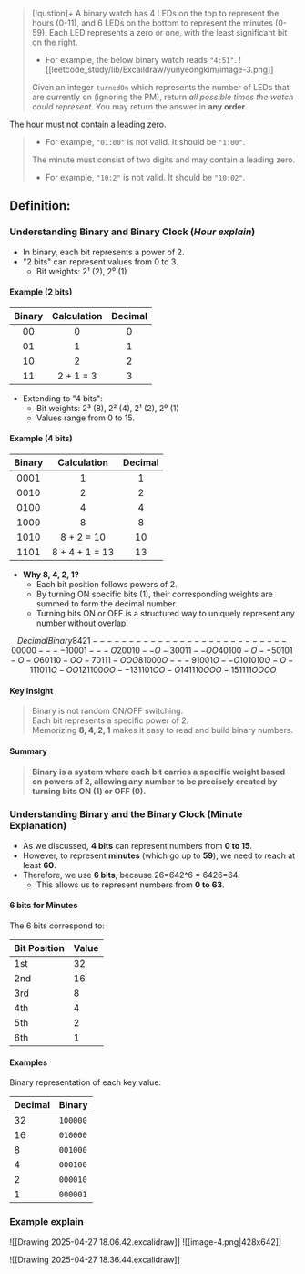 > [!qustion]+
> A binary watch has 4 LEDs on the top to represent the hours (0-11), and 6 LEDs on the bottom to represent the minutes (0-59). Each LED represents a zero or one, with the least significant bit on the right.
> - For example, the below binary watch reads `"4:51"`.
> ![[leetcode_study/lib/Excaildraw/yunyeongkim/image-3.png]]
> 
> Given an integer `turnedOn` which represents the number of LEDs that are currently on (ignoring the PM), return _all possible times the watch could represent_. You may return the answer in **any order**.
> 
The hour must not contain a leading zero.
>- For example, `"01:00"` is not valid. It should be `"1:00"`.
> 
> The minute must consist of two digits and may contain a leading zero.
>- For example, `"10:2"` is not valid. It should be `"10:02"`.

## Definition: 

### Understanding Binary and Binary Clock (*Hour explain*)

- In binary, each bit represents a power of 2.
- "2 bits" can represent values from 0 to 3.
  - Bit weights: 2¹ (2), 2⁰ (1)

#### Example (2 bits)
| Binary | Calculation | Decimal |
| :----: | :---------: | :-----: |
|   00   |      0      |    0    |
|   01   |      1      |    1    |
|   10   |      2      |    2    |
|   11   |  2 + 1 = 3  |    3    |

- Extending to "4 bits":
  - Bit weights: 2³ (8), 2² (4), 2¹ (2), 2⁰ (1)
  - Values range from 0 to 15.

#### Example (4 bits)
| Binary |  Calculation   | Decimal |
| :----: | :------------: | :-----: |
|  0001  |       1        |    1    |
|  0010  |       2        |    2    |
|  0100  |       4        |    4    |
|  1000  |       8        |    8    |
|  1010  |   8 + 2 = 10   |   10    |
|  1101  | 8 + 4 + 1 = 13 |   13    |

- **Why 8, 4, 2, 1?**
  - Each bit position follows powers of 2.
  - By turning ON specific bits (1), their corresponding weights are summed to form the decimal number.
  - Turning bits ON or OFF is a structured way to uniquely represent any number without overlap.

```math
Decimal  Binary   8 4 2 1
---------------------------
0        0000    - - - -
1        0001    - - - O
2        0010    - - O -
3        0011    - - O O
4        0100    - O - -
5        0101    - O - O
6        0110    - O O -
7        0111    - O O O
8        1000    O - - -
9        1001    O - - O
10       1010    O - O -
11       1011    O - O O
12       1100    O O - -
13       1101    O O - O
14       1110    O O O -
15       1111    O O O O
```
#### Key Insight
> Binary is not random ON/OFF switching.  
> Each bit represents a specific power of 2.  
> Memorizing **8, 4, 2, 1** makes it easy to read and build binary numbers.

#### Summary
> **Binary is a system where each bit carries a specific weight based on powers of 2, allowing any number to be precisely created by turning bits ON (1) or OFF (0).**


### Understanding Binary and the Binary Clock (Minute Explanation)

- As we discussed, **4 bits** can represent numbers from **0 to 15**.
- However, to represent **minutes** (which go up to **59**), we need to reach at least **60**.
- Therefore, we use **6 bits**, because 26=642^6 = 6426=64.
    - This allows us to represent numbers from **0 to 63**.

#### 6 bits for Minutes

The 6 bits correspond to:

| Bit Position | Value |
| ------------ | ----- |
| 1st          | 32    |
| 2nd          | 16    |
| 3rd          | 8     |
| 4th          | 4     |
| 5th          | 2     |
| 6th          | 1     |
#### Examples
Binary representation of each key value:

| Decimal | Binary   |
| ------- | -------- |
| 32      | `100000` |
| 16      | `010000` |
| 8       | `001000` |
| 4       | `000100` |
| 2       | `000010` |
| 1       | `000001` |

### Example explain
 ![[Drawing 2025-04-27 18.06.42.excalidraw]]
![[image-4.png|428x642]]

![[Drawing 2025-04-27 18.36.44.excalidraw]]
